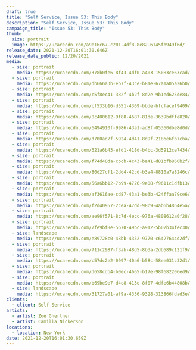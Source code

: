 ```yaml
---
draft: true
title: "Self Service, Issue 53: This Body"
description: "Self Service, Issue 53: This Body"
campaign_title: "Issue 53: This Body"
thumb:
  size: portrait
  image: https://ucarecdn.com/a9e16c67-c201-4df8-8e82-6145fb949f6d/
release_date: 2021-12-20T16:01:30.646Z
release_date_public: 12/20/2021
media:
  - size: portrait
    media: https://ucarecdn.com/378b0fe6-8f43-4df0-a403-15083ce63cad/
  - size: portrait
    media: https://ucarecdn.com/db666a3b-eb7f-43ce-b81e-67a1a05a26b0/
  - size: portrait
    media: https://ucarecdn.com/c5f8ec41-382f-4b2f-8d2e-9b1ed625de84/
  - size: portrait
    media: https://ucarecdn.com/cf533b16-d551-4369-bbde-bfcfacef9409/
  - size: portrait
    media: https://ucarecdn.com/0c400612-9f88-4687-81de-3639bdffe820/
  - size: portrait
    media: https://ucarecdn.com/6494910f-9986-43a1-ad8f-05360dbe8d0d/
  - size: portrait
    media: https://ucarecdn.com/d700ad7f-5924-4d41-8d9f-2186e6fb7cba/
  - size: portrait
    media: https://ucarecdn.com/621a6b43-efd1-418d-b4bc-3d5912ce7434/
  - size: portrait
    media: https://ucarecdn.com/f74d40da-cbcb-4c43-ba41-d81bfb860b2f/
  - size: portrait
    media: https://ucarecdn.com/80d27cf1-2dd4-42cd-b3a4-8810a7a8246c/
  - size: portrait
    media: https://ucarecdn.com/56a6bb12-7b99-4726-9e08-f9611c1dfb13/
  - size: portrait
    media: https://ucarecdn.com/af3616ae-cd87-43a1-be3b-424ffaa79ce6/
  - size: portrait
    media: https://ucarecdn.com/f2d40957-2cea-47dd-98c9-4ab6b4864e5a/
  - size: portrait
    media: https://ucarecdn.com/ae96f571-8c7d-4ecc-976a-4808612a0f28/
  - size: portrait
    media: https://ucarecdn.com/7fe9bf8e-5670-49bc-a912-5b02b34fec30/
  - size: landscape
    media: https://ucarecdn.com/e89728c0-48bb-4352-9770-c6427644d2df/
  - size: portrait
    media: https://ucarecdn.com/711c2987-f3ab-48d5-8b3a-2db589c121f9/
  - size: portrait
    media: https://ucarecdn.com/c57dc2e2-0997-40a6-b58c-58ee031c32d1/
  - size: portrait
    media: https://ucarecdn.com/d658cdb4-b0ec-4665-b17e-98f682206ed9/
  - size: portrait
    media: https://ucarecdn.com/b69be9e7-d4c8-413e-8f07-4dfe6b44808b/
  - size: landscape
    media: https://ucarecdn.com/31727a01-af9a-4356-9328-313866fdad3e/
clients:
  - client: Self Service
artists:
  - artist: Zoë Ghertner
  - artist: Camilla Nickerson
locations:
  - location: New York
date: 2021-12-20T16:01:30.659Z
---
```

